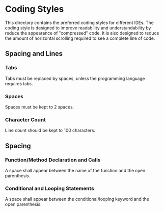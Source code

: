 # Coding Styles

This directory contains the preferred coding styles for different IDEs. The coding style is
designed to improve readability and understandability by reduce the appearance of 
"compressed" code. It is also designed to reduce the amount of horizontal scrolling required
to see a complete line of code.

## Spacing and Lines

### Tabs

Tabs must be replaced by spaces, unless the programming language requires tabs.

### Spaces

Spaces must be kept to 2 spaces.

### Character Count

Line count should be kept to 100 characters.

## Spacing

### Function/Method Declaration and Calls

A space shall appear between the name of the function and the open parenthesis.

### Conditional and Looping Statements

A space shall appear between the conditional/looping keyword and the open parenthesis.
